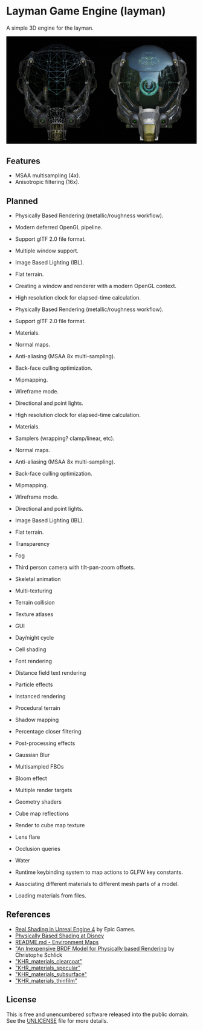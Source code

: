 # Layman Game Engine (layman)

A simple 3D engine for the layman.

![Screenshot](docs/screenshot.png)

## Features

- MSAA multisampling (4x).
- Anisotropic filtering (16x).

## Planned

- Physically Based Rendering (metallic/roughness workflow).
- Modern deferred OpenGL pipeline.
- Support glTF 2.0 file format.
- Multiple window support.

- Image Based Lighting (IBL).
- Flat terrain.
- Creating a window and renderer with a modern OpenGL context.
- High resolution clock for elapsed-time calculation.
- Physically Based Rendering (metallic/roughness workflow).
- Support glTF 2.0 file format.
- Materials.
- Normal maps.
- Anti-aliasing (MSAA 8x multi-sampling).
- Back-face culling optimization.
- Mipmapping.
- Wireframe mode.
- Directional and point lights.
- High resolution clock for elapsed-time calculation.
- Materials.
- Samplers (wrapping? clamp/linear, etc).
- Normal maps.
- Anti-aliasing (MSAA 8x multi-sampling).
- Back-face culling optimization.
- Mipmapping.
- Wireframe mode.
- Directional and point lights.
- Image Based Lighting (IBL).
- Flat terrain.

- Transparency
- Fog
- Third person camera with tilt-pan-zoom offsets.
- Skeletal animation
- Multi-texturing
- Terrain collision
- Texture atlases
- GUI
- Day/night cycle
- Cell shading
- Font rendering
- Distance field text rendering
- Particle effects
- Instanced rendering
- Procedural terrain
- Shadow mapping
- Percentage closer filtering
- Post-processing effects
- Gaussian Blur
- Multisampled FBOs
- Bloom effect
- Multiple render targets
- Geometry shaders
- Cube map reflections
- Render to cube map texture
- Lens flare
- Occlusion queries
- Water
- Runtime keybinding system to map actions to GLFW key constants.
- Associating different materials to different mesh parts of a model.
- Loading materials from files.


## References

- [Real Shading in Unreal Engine 4](http://blog.selfshadow.com/publications/s2013-shading-course/karis/s2013_pbs_epic_notes_v2.pdf) by Epic Games.
- [Physically Based Shading at Disney](http://blog.selfshadow.com/publications/s2012-shading-course/burley/s2012_pbs_disney_brdf_notes_v3.pdf)
- [README.md - Environment Maps](https://github.com/KhronosGroup/glTF-WebGL-PBR/#environment-maps)
- ["An Inexpensive BRDF Model for Physically based Rendering](https://www.cs.virginia.edu/~jdl/bib/appearance/analytic%20models/schlick94b.pdf) by Christophe Schlick
- ["KHR_materials_clearcoat"](https://github.com/ux3d/glTF/tree/KHR_materials_pbrClearcoat/extensions/2.0/Khronos/KHR_materials_clearcoat)
- ["KHR_materials_specular"](https://github.com/ux3d/glTF/tree/KHR_materials_pbrClearcoat/extensions/2.0/Khronos/KHR_materials_specular)
- ["KHR_materials_subsurface"](https://github.com/KhronosGroup/glTF/pull/1766)
- ["KHR_materials_thinfilm"](https://github.com/ux3d/glTF/tree/extensions/KHR_materials_thinfilm/extensions/2.0/Khronos/KHR_materials_thinfilm)

## License

This is free and unencumbered software released into the public domain. See the [UNLICENSE](UNLICENSE) file for more details.
